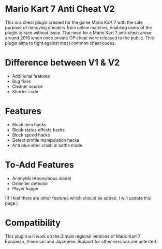 # Mario Kart 7 Anti Cheat V2

This is a cheat plugin created for the game Mario Kart 7 with the sole purpose of removing cheaters from online matches, enabling users of the plugin to race without issue. The need for a Mario Kart 7 anti-cheat arose around 2018 when once private OP cheat were released to the public. This plugin aims to fight against most common cheat codes.

# Difference between V1 & V2

- Additional features
- Bug fixes
- Cleaner source
- Shorter code

# Features

- Block item hacks
- Block status effects hacks
- Block speed hacks
- Detect profile manipulation hacks
- Anti blue shell crash in battle mode

# To-Add Features

- AnonyMii (Anonymous mode)
- Delimiter detector
- Player logger

(If I feel there are other features which should be added, I will update this page.)

# Compatibility

This plugin will work on the 3 main regional versions of Mario Kart 7 European, American and Japanese. Support for other versions are untested.

  
